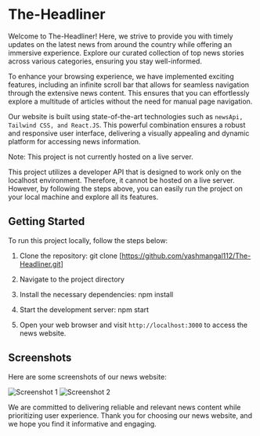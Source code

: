 # The-Headliner

Welcome to The-Headliner! Here, we strive to provide you with timely updates on the latest news from around the country while offering an immersive experience. Explore our curated collection of top news stories across various categories, ensuring you stay well-informed.

To enhance your browsing experience, we have implemented exciting features, including an infinite scroll bar that allows for seamless navigation through the extensive news content. This ensures that you can effortlessly explore a multitude of articles without the need for manual page navigation.

Our website is built using state-of-the-art technologies such as `newsApi, Tailwind CSS, and React.JS`. This powerful combination ensures a robust and responsive user interface, delivering a visually appealing and dynamic platform for accessing news information.


Note: This project is not currently hosted on a live server.

This project utilizes a developer API that is designed to work only on the localhost environment. Therefore, it cannot be hosted on a live server. However, by following the steps above, you can easily run the project on your local machine and explore all its features.

## Getting Started

To run this project locally, follow the steps below:

1. Clone the repository: git clone [https://github.com/yashmangal112/The-Headliner.git]
2. Navigate to the project directory
3. Install the necessary dependencies: npm install 
4. Start the development server: npm start

5. Open your web browser and visit `http://localhost:3000` to access the news website.


## Screenshots

Here are some screenshots of our news website:

![Screenshot 1](screenshots/screenshot1.png)
![Screenshot 2](screenshots/screenshot2.png)

We are committed to delivering reliable and relevant news content while prioritizing user experience. Thank you for choosing our news website, and we hope you find it informative and engaging.

